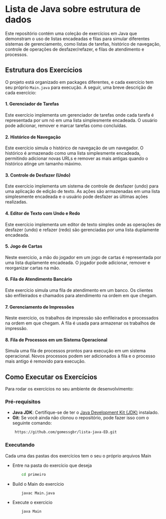 # Lista de Java sobre estrutura de dados

Este repositório contém uma coleção de exercícios em Java que demonstram o uso de listas encadeadas e filas para simular diferentes sistemas de gerenciamento, como listas de tarefas, histórico de navegação, controle de operações de desfazer/refazer, e filas de atendimento e processos.

## Estrutura dos Exercícios

O projeto está organizado em packages diferentes, e cada exercício tem seu próprio `Main.java` para execução. A seguir, uma breve descrição de cada exercício:



#### 1. Gerenciador de Tarefas 
Este exercício implementa um gerenciador de tarefas onde cada tarefa é representada por um nó em uma lista simplesmente encadeada. O usuário pode adicionar, remover e marcar tarefas como concluídas.



#### 2. Histórico de Navegação
Este exercício simula o histórico de navegação de um navegador. O histórico é armazenado como uma lista simplesmente encadeada, permitindo adicionar novas URLs e remover as mais antigas quando o histórico atinge um tamanho máximo.



#### 3. Controle de Desfazer (Undo) 
Este exercício implementa um sistema de controle de desfazer (undo) para uma aplicação de edição de texto. As ações são armazenadas em uma lista simplesmente encadeada e o usuário pode desfazer as últimas ações realizadas.




#### 4. Editor de Texto com Undo e Redo
Este exercício implementa um editor de texto simples onde as operações de desfazer (undo) e refazer (redo) são gerenciadas por uma lista duplamente encadeada.



#### 5. Jogo de Cartas
Neste exercício, a mão do jogador em um jogo de cartas é representada por uma lista duplamente encadeada. O jogador pode adicionar, remover e reorganizar cartas na mão.





#### 6. Fila de Atendimento Bancário
Este exercício simula uma fila de atendimento em um banco. Os clientes são enfileirados e chamados para atendimento na ordem em que chegam.



#### 7. Gerenciamento de Impressões
Neste exercício, os trabalhos de impressão são enfileirados e processados na ordem em que chegam. A fila é usada para armazenar os trabalhos de impressão.


#### 8. Fila de Processos em um Sistema Operacional
Simula uma fila de processos prontos para execução em um sistema operacional. Novos processos podem ser adicionados à fila e o processo mais antigo é removido para execução.



## Como Executar os Exercícios

Para rodar os exercícios no seu ambiente de desenvolvimento:

### Pré-requisitos
- **Java JDK**: Certifique-se de ter o [Java Development Kit (JDK)](https://www.oracle.com/java/technologies/javase-jdk11-downloads.html) instalado.
- **Git**: Se você ainda não clonou o repositório, pode fazer isso com o seguinte comando:
  ```bash
   https://github.com/gomessgbr/lista-java-ED.git
  ```


 ### Executando 
 Cada uma das pastas dos exercícios tem o seu o próprio arquivos Main
  - Entre na pasta do exercício que deseja
    ```bash
        cd primeiro
    ```
  - Build o Main do exercício
    ```bash
        javac Main.java
    ```
  - Execute o exercicio
    ```bash
        java Main
    ```
